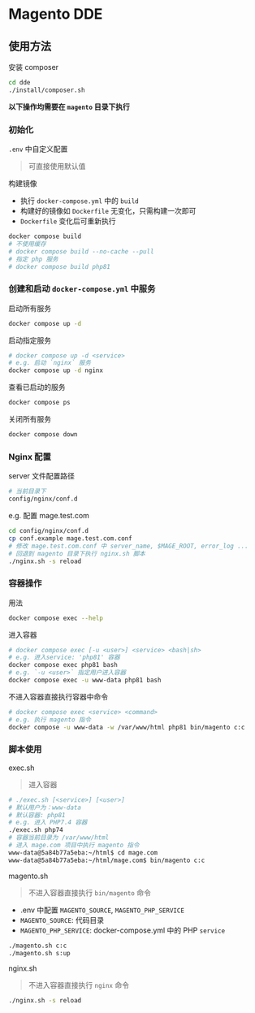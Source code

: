 # Magento DDE

## 使用方法

安装 composer

```bash
cd dde
./install/composer.sh
```

**以下操作均需要在 `magento` 目录下执行**

### 初始化  

`.env` 中自定义配置  
> 可直接使用默认值

构建镜像  
- 执行 `docker-compose.yml` 中的 `build`
- 构建好的镜像如 `Dockerfile` 无变化，只需构建一次即可
- `Dockerfile` 变化后可重新执行

```bash
docker compose build
# 不使用缓存
# docker compose build --no-cache --pull
# 指定 php 服务
# docker compose build php81
```

### 创建和启动 `docker-compose.yml` 中服务

启动所有服务

```bash
docker compose up -d
```

启动指定服务  

```bash
# docker compose up -d <service>
# e.g. 启动 `nginx` 服务
docker compose up -d nginx
```

查看已启动的服务

```bash
docker compose ps
```

关闭所有服务  

```bash
docker compose down
```

### Nginx 配置

server 文件配置路径  

```bash
# 当前目录下
config/nginx/conf.d
```

e.g. 配置 mage.test.com

```bash
cd config/nginx/conf.d
cp conf.example mage.test.com.conf
# 修改 mage.test.com.conf 中 server_name, $MAGE_ROOT, error_log ...
# 回退到 magento 目录下执行 nginx.sh 脚本
./nginx.sh -s reload
```

### 容器操作

用法  

```bash
docker compose exec --help
```

进入容器  

```bash
# docker compose exec [-u <user>] <service> <bash|sh>
# e.g. 进入service: 'php81' 容器
docker compose exec php81 bash
# e.g. `-u <user>` 指定用户进入容器
docker compose exec -u www-data php81 bash
```

不进入容器直接执行容器中命令

```bash
# docker compose exec <service> <command>
# e.g. 执行 magento 指令
docker compose -u www-data -w /var/www/html php81 bin/magento c:c
```

### 脚本使用

exec.sh  
> 进入容器  

```bash
# ./exec.sh [<service>] [<user>]
# 默认用户为：www-data
# 默认容器: php81
# e.g. 进入 PHP7.4 容器
./exec.sh php74
# 容器当前目录为 /var/www/html
# 进入 mage.com 项目中执行 magento 指令
www-data@5a84b77a5eba:~/html$ cd mage.com
www-data@5a84b77a5eba:~/html/mage.com$ bin/magento c:c
```

magento.sh  
> 不进入容器直接执行 `bin/magento` 命令  

- .env 中配置 `MAGENTO_SOURCE`, `MAGENTO_PHP_SERVICE`
- `MAGENTO_SOURCE`: 代码目录
- `MAGENTO_PHP_SERVICE`: docker-compose.yml 中的 PHP `service`

```bash
./magento.sh c:c
./magento.sh s:up
```

nginx.sh
> 不进入容器直接执行 `nginx` 命令  

```bash
./nginx.sh -s reload
```
